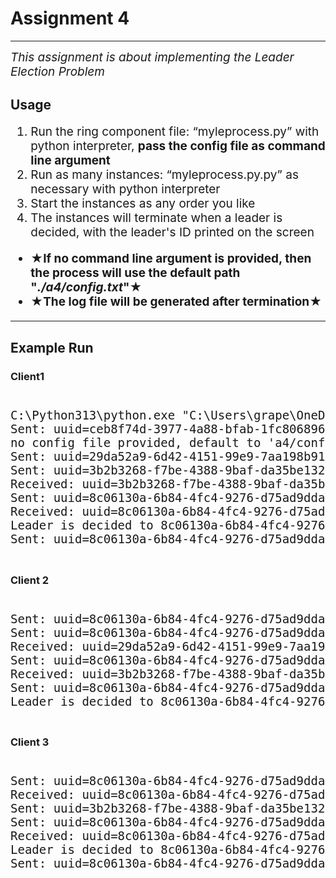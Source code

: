 
<div>
    <h1>Assignment 4</h1>
    <hr>
    <i style = "font-size: 19px;">This assignment is about implementing the Leader Election Problem</i>
</div>


<div>
    <h2>Usage</h2>
    <ol style = "font-size: 19px;">
        <li>Run the ring component file: “myleprocess.py” with python interpreter, <b>pass the config file as command line argument</b></li>  
        <li>Run as many instances: “myleprocess.py.py” as necessary with 
            python interpreter</li>
        <li>Start the instances as any order you like</li>
        <li>The instances will terminate when a leader is decided, with the leader's ID printed on the screen</li>
    </ol>
    <ul style = "font-size: 19px;">
        <li>&starf;<b>If no command line argument is provided, then the process will use the default path "<i>./a4/config.txt</i>"</b>&starf;</li>
        <li>&starf;<b>The log file will be generated after termination</b>&starf;</li>
    </ul>
</div>

<div>
    <hr>
    <h2>Example Run</h2>
    <h3>Client1</h3>
    <pre style="font-size: 19px;"> 
C:\Python313\python.exe "C:\Users\grape\OneDrive - sjsu.edu\Su_25_CS158A_CpuNetwork\cs158a\a3\myleprocess.py" a3/config.txt 
Sent: uuid=ceb8f74d-3977-4a88-bfab-1fc80689666e, flag=0
no config file provided, default to 'a4/config.txt'
Sent: uuid=29da52a9-6d42-4151-99e9-7aa198b91020, flag=0
Sent: uuid=3b2b3268-f7be-4388-9baf-da35be1325e5, flag=0
Received: uuid=3b2b3268-f7be-4388-9baf-da35be1325e5, flag=0, greater, 0, forwarded
Sent: uuid=8c06130a-6b84-4fc4-9276-d75ad9dda295, flag=0
Received: uuid=8c06130a-6b84-4fc4-9276-d75ad9dda295, flag=0, greater, 0, forwarded
Leader is decided to 8c06130a-6b84-4fc4-9276-d75ad9dda295.
Sent: uuid=8c06130a-6b84-4fc4-9276-d75ad9dda295, flag=1
    </pre>
    <h3>Client 2</h3>
    <pre style="font-size: 19px;"> 
Sent: uuid=8c06130a-6b84-4fc4-9276-d75ad9dda295, flag=0
Sent: uuid=8c06130a-6b84-4fc4-9276-d75ad9dda295, flag=0
Received: uuid=29da52a9-6d42-4151-99e9-7aa198b91020, flag=0, less, 0, ignored
Sent: uuid=8c06130a-6b84-4fc4-9276-d75ad9dda295, flag=0
Received: uuid=3b2b3268-f7be-4388-9baf-da35be1325e5, flag=0, less, 0, ignored
Sent: uuid=8c06130a-6b84-4fc4-9276-d75ad9dda295, flag=1
Leader is decided to 8c06130a-6b84-4fc4-9276-d75ad9dda295.
    </pre>
    <h3>Client 3</h3>
    <pre style="font-size: 19px;"> 
Sent: uuid=8c06130a-6b84-4fc4-9276-d75ad9dda295, flag=0
Received: uuid=8c06130a-6b84-4fc4-9276-d75ad9dda295, flag=0, greater, 0, forwarded
Sent: uuid=3b2b3268-f7be-4388-9baf-da35be1325e5, flag=0
Sent: uuid=8c06130a-6b84-4fc4-9276-d75ad9dda295, flag=0
Received: uuid=8c06130a-6b84-4fc4-9276-d75ad9dda295, flag=0, greater, 0, forwarded
Leader is decided to 8c06130a-6b84-4fc4-9276-d75ad9dda295.
Sent: uuid=8c06130a-6b84-4fc4-9276-d75ad9dda295, flag=1
    </pre>
</div>
